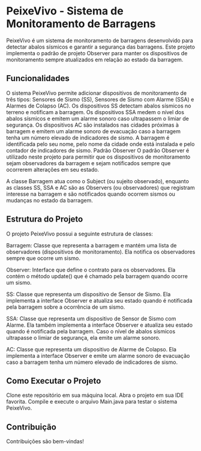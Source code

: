 # PeixeVivo - Sistema de Monitoramento de Barragens
PeixeVivo é um sistema de monitoramento de barragens desenvolvido para detectar abalos sísmicos e garantir a segurança das barragens. Este projeto implementa o padrão de projeto Observer para manter os dispositivos de monitoramento sempre atualizados em relação ao estado da barragem.

## Funcionalidades

O sistema PeixeVivo permite adicionar dispositivos de monitoramento de três tipos: Sensores de Sismo (SS), Sensores de Sismo com Alarme (SSA) e Alarmes de Colapso (AC).
Os dispositivos SS detectam abalos sísmicos no terreno e notificam a barragem.
Os dispositivos SSA medem o nível dos abalos sísmicos e emitem um alarme sonoro caso ultrapassem o limiar de segurança.
Os dispositivos AC são instalados nas cidades próximas à barragem e emitem um alarme sonoro de evacuação caso a barragem tenha um número elevado de indicadores de sismo.
A barragem é identificada pelo seu nome, pelo nome da cidade onde está instalada e pelo contador de indicadores de sismo.
Padrão Observer
O padrão Observer é utilizado neste projeto para permitir que os dispositivos de monitoramento sejam observadores da barragem e sejam notificados sempre que ocorrerem alterações em seu estado.

A classe Barragem atua como o Subject (ou sujeito observado), enquanto as classes SS, SSA e AC são as Observers (ou observadores) que registram interesse na barragem e são notificados quando ocorrem sismos ou mudanças no estado da barragem.

## Estrutura do Projeto

O projeto PeixeVivo possui a seguinte estrutura de classes:

Barragem: Classe que representa a barragem e mantém uma lista de observadores (dispositivos de monitoramento). Ela notifica os observadores sempre que ocorre um sismo.

Observer: Interface que define o contrato para os observadores. Ela contém o método update() que é chamado pela barragem quando ocorre um sismo.

SS: Classe que representa um dispositivo de Sensor de Sismo. Ela implementa a interface Observer e atualiza seu estado quando é notificada pela barragem sobre a ocorrência de um sismo.

SSA: Classe que representa um dispositivo de Sensor de Sismo com Alarme. Ela também implementa a interface Observer e atualiza seu estado quando é notificada pela barragem. Caso o nível de abalos sísmicos ultrapasse o limiar de segurança, ela emite um alarme sonoro.

AC: Classe que representa um dispositivo de Alarme de Colapso. Ela implementa a interface Observer e emite um alarme sonoro de evacuação caso a barragem tenha um número elevado de indicadores de sismo.

## Como Executar o Projeto

Clone este repositório em sua máquina local.
Abra o projeto em sua IDE favorita.
Compile e execute o arquivo Main.java para testar o sistema PeixeVivo.

## Contribuição

Contribuições são bem-vindas! 

